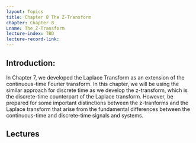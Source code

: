 ```yaml
---
layout: Topics
title: Chapter 8 The Z-Transform
chapter: Chapter 8
Lname: The Z-Transform
lecture-index: TBD
lecture-record-link:
---
```

## Introduction: 
In Chapter 7, we developed the Laplace Transform as an extension of the continuous-time Fourier transform. In this chapter, we will be using the similar approach for discrete time as we develop the z-transform, which is the discrete-time counterpart of the Laplace transform. However, be prepared for some important distinctions between the z-tranforms and the Laplace transform that arise from the fundamental differences between the continuous-time and discrete-time signals and systems.

## Lectures

